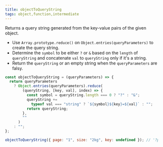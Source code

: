 ```yaml
---
title: objectToQueryString
tags: object,function,intermediate
---
```


Returns a query string generated from the key-value pairs of the given object.

- Use `Array.prototype.reduce()` on `Object.entries(queryParameters)` to create the query string.
- Determine the `symbol` to be either `?` or `&` based on the `length` of `queryString` and concatenate `val` to `queryString` only if it's a string.
- Return the `queryString` or an empty string when the `queryParameters` are falsy.

```js
const objectToQueryString = (queryParameters) => {
  return queryParameters
    ? Object.entries(queryParameters).reduce(
        (queryString, [key, val], index) => {
          const symbol = queryString.length === 0 ? "?" : "&";
          queryString +=
            typeof val === "string" ? `${symbol}${key}=${val}` : "";
          return queryString;
        },
        ""
      )
    : "";
};
```

```js
objectToQueryString({ page: "1", size: "2kg", key: undefined }); // '?page=1&size=2kg'
```
